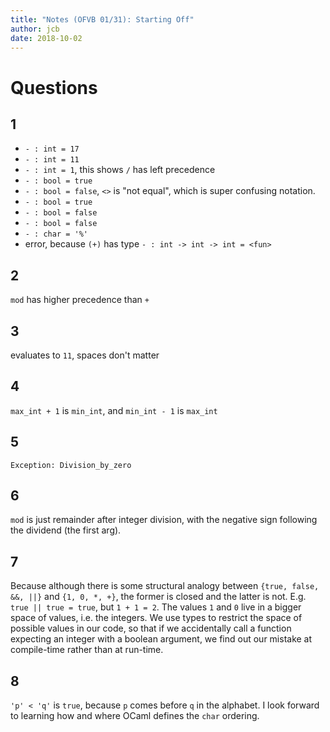 ```yaml
---
title: "Notes (OFVB 01/31): Starting Off"
author: jcb
date: 2018-10-02
---
```


# Questions

## 1

- `- : int = 17`
- `- : int = 11`
- `- : int = 1`, this shows `/` has left precedence
- `- : bool = true`
- `- : bool = false`, `<>` is "not equal", which is super confusing notation.
- `- : bool = true`
- `- : bool = false`
- `- : bool = false`
- `- : char = '%'`
- error, because `(+)` has type `- : int -> int -> int = <fun>`

## 2

`mod` has higher precedence than `+`

## 3

evaluates to `11`, spaces don't matter

## 4
`max_int + 1` is `min_int`, and `min_int - 1` is `max_int`

## 5

`Exception: Division_by_zero`

## 6

`mod` is just remainder after integer division, with the negative sign following
the dividend (the first arg).

## 7

Because although there is some structural analogy between `{true, false, &&, ||}`
and `{1, 0, *, +}`, the former is closed and the latter is not. E.g. `true ||
true = true`, but `1 + 1 = 2`. The values `1` and `0` live in a bigger space of
values, i.e. the integers. We use types to restrict the space of possible
values in our code, so that if we accidentally call a function expecting an
integer with a boolean argument, we find out our mistake at compile-time rather
than at run-time.

## 8

`'p' < 'q'` is `true`, because `p` comes before `q` in the alphabet. I look
forward to learning how and where OCaml defines the `char` ordering.




